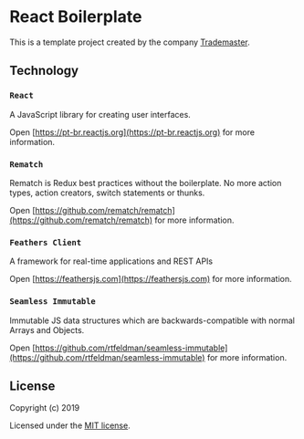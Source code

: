 # React Boilerplate
This is a template project created by the company [Trademaster](http://trademaster.com.br).

## Technology

### `React`

A JavaScript library for creating user interfaces.

Open [https://pt-br.reactjs.org](https://pt-br.reactjs.org) for more information.

### `Rematch`

Rematch is Redux best practices without the boilerplate. No more action types, action creators, switch statements or thunks.

Open [https://github.com/rematch/rematch](https://github.com/rematch/rematch) for more information.

### `Feathers Client`

A framework for real-time applications and REST APIs

Open [https://feathersjs.com](https://feathersjs.com) for more information.

### `Seamless Immutable`

Immutable JS data structures which are backwards-compatible with normal Arrays and Objects.

Open [https://github.com/rtfeldman/seamless-immutable](https://github.com/rtfeldman/seamless-immutable) for more information.

## License

Copyright (c) 2019

Licensed under the [MIT license](LICENSE).

